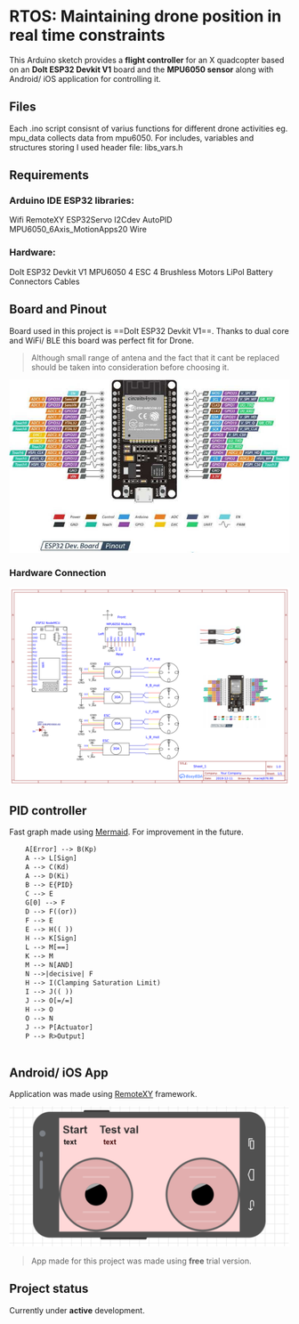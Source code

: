 # RTOS: Maintaining drone position in real time constraints

This Arduino sketch provides a **flight controller** for an X quadcopter based on an **DoIt ESP32 Devkit V1** board and the **MPU6050 sensor** along with Android/ iOS application for controlling it.



## Files

Each .ino script consisnt of varius functions for different drone activities eg. mpu_data collects data from mpu6050.
For includes, variables and structures storing I used header file: libs_vars.h

## Requirements
### Arduino IDE ESP32 libraries:
Wifi
RemoteXY
ESP32Servo
I2Cdev
AutoPID
MPU6050_6Axis_MotionApps20
Wire

### Hardware:
DoIt ESP32 Devkit V1
MPU6050
4 ESC
4 Brushless Motors
LiPol Battery
Connectors
Cables

## Board and Pinout

Board used in this project is ==DoIt ESP32 Devkit V1==.
Thanks to dual core and WiFi/ BLE this board was perfect fit for Drone.
> Although small range of antena and the fact that it cant be replaced should be taken into consideration before choosing it.

![Board Pinout](https://github.com/wasmac/Drone/blob/master/images/ESP32-Pinout.jpg)




### Hardware Connection

![Connections](https://github.com/wasmac/Drone/blob/master/images/Schematic_Esp32-schema_Sheet-1_20191214194147.png)



## PID controller

Fast graph made using [Mermaid](https://mermaidjs.github.io/). For improvement in the future.


```mermaid graph LR
    A[Error] --> B(Kp)
    A --> L[Sign]
	A --> C(Kd)
	A --> D(Ki)
	B --> E{PID}
	C --> E
	G[0] --> F
	D --> F((or))
	F --> E
	E --> H(( ))
	H --> K[Sign]
	L --> M[==]
	K --> M
	M --> N[AND]
	N -->|decisive| F
	H --> I(Clamping Saturation Limit)
	I --> J(( ))
	J --> O[=/=]
	H --> O
	O --> N
	J --> P[Actuator]
	P --> R>Output]
	
```


## Android/ iOS App

Application was made using [RemoteXY](http://remotexy.com/en/) framework.

![Application appearance](https://github.com/wasmac/Drone/blob/master/images/App.PNG)

> App made for this project was made using **free** trial version.




## Project status

Currently under **active** development.




